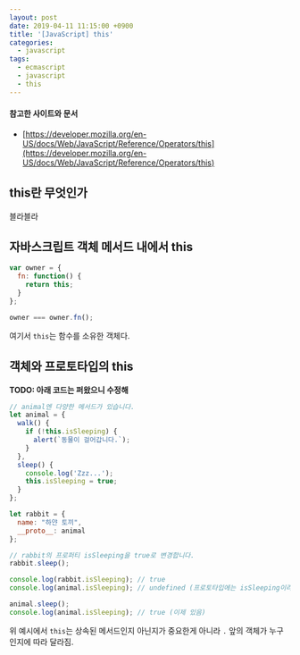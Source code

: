 ```yaml
---
layout: post
date: 2019-04-11 11:15:00 +0900
title: '[JavaScript] this'
categories:
  - javascript
tags:
  - ecmascript
  - javascript
  - this
---
```


#### 참고한 사이트와 문서

- [https://developer.mozilla.org/en-US/docs/Web/JavaScript/Reference/Operators/this](https://developer.mozilla.org/en-US/docs/Web/JavaScript/Reference/Operators/this)

## this란 무엇인가

블라블라

## 자바스크립트 객체 메서드 내에서 this

```js
var owner = {
  fn: function() {
    return this;
  }
};

owner === owner.fn();
```

여기서 `this`는 함수를 소유한 객체다.

## 객체와 프로토타입의 this

**TODO: 아래 코드는 퍼왔으니 수정해**

```js
// animal엔 다양한 메서드가 있습니다.
let animal = {
  walk() {
    if (!this.isSleeping) {
      alert(`동물이 걸어갑니다.`);
    }
  },
  sleep() {
    console.log('Zzz...');
    this.isSleeping = true;
  }
};

let rabbit = {
  name: "하얀 토끼",
  __proto__: animal
};

// rabbit의 프로퍼티 isSleeping을 true로 변경합니다.
rabbit.sleep();

console.log(rabbit.isSleeping); // true
console.log(animal.isSleeping); // undefined (프로토타입에는 isSleeping이라는 프로퍼티가 없다)

animal.sleep();
console.log(animal.isSleeping); // true (이제 있음)
```

위 예시에서 `this`는 상속된 메서드인지 아닌지가 중요한게 아니라 `.` 앞의 객체가 누구인지에 따라 달라짐.
